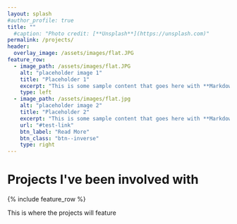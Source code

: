 ```yaml
---
layout: splash
#author_profile: true
title: ""
  #caption: "Photo credit: [**Unsplash**](https://unsplash.com)"
permalink: /projects/
header:
  overlay_image: /assets/images/flat.JPG
feature_row:
  - image_path: /assets/images/flat.JPG
    alt: "placeholder image 1"
    title: "Placeholder 1"
    excerpt: "This is some sample content that goes here with **Markdown** formatting."
    type: left
  - image_path: /assets/images/flat.jpg
    alt: "placeholder image 2"
    title: "Placeholder 2"
    excerpt: "This is some sample content that goes here with **Markdown** formatting."
    url: "#test-link"
    btn_label: "Read More"
    btn_class: "btn--inverse"
    type: right
---
```

# Projects I've been involved with

{% include feature_row %}

This is where the projects will feature

